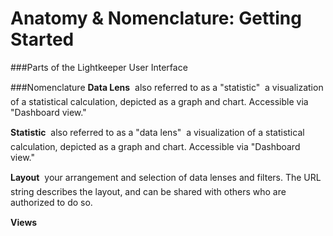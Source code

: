 # Anatomy & Nomenclature: Getting Started

###Parts of the Lightkeeper User Interface


###Nomenclature
**Data Lens** &#151; also referred to as a "statistic" &#151; a visualization of a statistical calculation, depicted as a graph and chart.  Accessible via "Dashboard view."

**Statistic** &#151; also referred to as a "data lens" &#151; a visualization of a statistical calculation, depicted as a graph and chart.  Accessible via "Dashboard view."

**Layout** &#151; your arrangement and selection of data lenses and filters.  The URL string describes the layout, and can be shared with others who are authorized to do so.

**Views** &#151; 